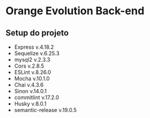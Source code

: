 # Orange Evolution Back-end

## Setup do projeto

- Express v.4.18.2
- Sequelize v.6.25.3
- mysql2 v.2.3.3
- Cors v.2.8.5
- ESLint v.8.26.0
- Mocha v.10.1.0
- Chai v.4.3.6
- Sinon v.14.0.1
- commitlint v.17.2.0
- Husky v.8.0.1
- semantic-release v.19.0.5
